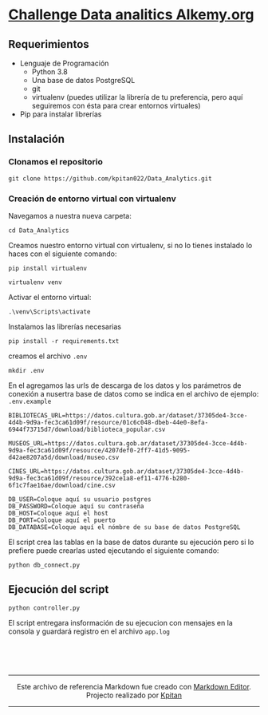 # [Challenge Data analitics Alkemy.org](Challenge%20Data%20Analytics%20con%20Python.pdf)

## Requerimientos

- Lenguaje de Programación
  - Python 3.8
  - Una base de datos PostgreSQL
  - git
  - virtualenv (puedes utilizar la librería de tu preferencia, pero aquí seguiremos con ésta para crear entornos virtuales)
- Pip para instalar librerías

## Instalación

### Clonamos el repositorio

```shell
git clone https://github.com/kpitan022/Data_Analytics.git
```

### Creación de entorno virtual con virtualenv

Navegamos a nuestra nueva carpeta:

```shell
cd Data_Analytics
```

Creamos nuestro entorno virtual con virtualenv, si no lo tienes instalado lo haces con el siguiente comando:

```shell
pip install virtualenv
```

```shell
virtualenv venv
```

Activar el entorno virtual:

```shell
.\venv\Scripts\activate
```

Instalamos las librerías necesarias

```shell
pip install -r requirements.txt
```

creamos el archivo `.env`

```shell
mkdir .env
```

En el agregamos las urls de descarga de los datos y los parámetros de conexión a nusertra base de datos como se indica en el archivo de ejemplo: `.env.example`

```
BIBLIOTECAS_URL=https://datos.cultura.gob.ar/dataset/37305de4-3cce-4d4b-9d9a-fec3ca61d09f/resource/01c6c048-dbeb-44e0-8efa-6944f73715d7/download/biblioteca_popular.csv

MUSEOS_URL=https://datos.cultura.gob.ar/dataset/37305de4-3cce-4d4b-9d9a-fec3ca61d09f/resource/4207def0-2ff7-41d5-9095-d42ae8207a5d/download/museo.csv

CINES_URL=https://datos.cultura.gob.ar/dataset/37305de4-3cce-4d4b-9d9a-fec3ca61d09f/resource/392ce1a8-ef11-4776-b280-6f1c7fae16ae/download/cine.csv

DB_USER=Coloque aquí su usuario postgres
DB_PASSWORD=Coloque aquí su contraseña
DB_HOST=Coloque aquí el host
DB_PORT=Coloque aquí el puerto
DB_DATABASE=Coloque aquí el nómbre de su base de datos PostgreSQL
```

El script crea las tablas en la base de datos durante su ejecución pero si lo prefiere puede crearlas usted ejecutando el siguiente comando:

```shell
python db_connect.py
```

## Ejecución del script

```shell
python controller.py
```

El script entregara insformación de su ejecucion con mensajes en la consola y guardará registro en el archivo `app.log`

<br>
<br>
<br>

---

<div markdown='1' align='center'>

Este archivo de referencia Markdown fue creado con [Markdown Editor](https://markdown-editor-eosin.vercel.app/). Projecto realizado por [Kpitan](https://github.com/kpitan022)

</div>

---
